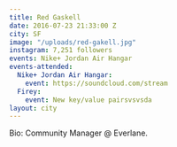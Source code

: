 ```yaml
---
title: Red Gaskell
date: 2016-07-23 21:33:00 Z
city: SF
image: "/uploads/red-gakell.jpg"
instagram: 7,251 followers
events: Nike+ Jordan Air Hangar
events-attended:
  Nike+ Jordan Air Hangar:
    event: https://soundcloud.com/stream
  Firey:
    event: New key/value pairsvsvsda
layout: city
---
```


Bio: Community Manager @ Everlane. 